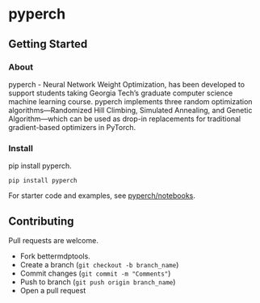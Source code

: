 
# pyperch

## Getting Started

### About
pyperch - Neural Network Weight Optimization, has been developed to support students taking Georgia Tech’s graduate computer science machine learning course. 
pyperch implements three random optimization algorithms—Randomized Hill Climbing, Simulated Annealing, and Genetic Algorithm—which can be used as drop-in replacements for traditional gradient-based optimizers in PyTorch.
### Install 

pip install pyperch.   

```
pip install pyperch
```

For starter code and examples, see [pyperch/notebooks](notebooks/). 

## Contributing

Pull requests are welcome.  

* Fork bettermdptools.
* Create a branch (`git checkout -b branch_name`)
* Commit changes (`git commit -m "Comments"`)
* Push to branch (`git push origin branch_name`)
* Open a pull request
